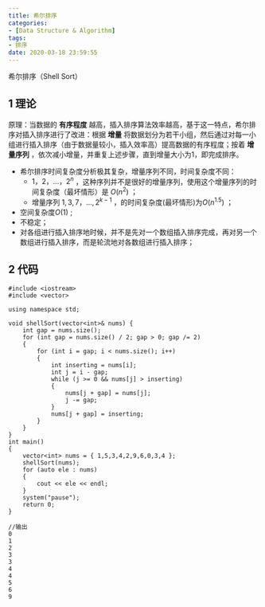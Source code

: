 ```yaml
---
title: 希尔排序
categories:
- [Data Structure & Algorithm]
tags:
- 排序
date: 2020-03-18 23:59:55
---
```


希尔排序（Shell Sort）
<!-- more-->
## 1 理论
原理：当数据的 **有序程度** 越高，插入排序算法效率越高，基于这一特点，希尔排序对插入排序进行了改进：根据 **增量** 将数据划分为若干小组，然后通过对每一小组进行插入排序（由于数据量较小，插入效率高）提高数据的有序程度；按着 **增量序列** ，依次减小增量，并重复上述步骤，直到增量大小为1，即完成排序。

- 希尔排序时间复杂度分析极其复杂，增量序列不同，时间复杂度不同：
	- $1，2，...，2^n$ ，这种序列并不是很好的增量序列，使用这个增量序列的时间复杂度（最坏情形）是 $O(n^2)$ ；
	- 增量序列 $1,3,7，...,2^{k-1}$ ，的时间复杂度(最坏情形)为$O(n^{1.5})$ ；
- 空间复杂度$O(1)$ ;
- 不稳定；
- 对各组进行插入排序地时候，并不是先对一个数组插入排序完成，再对另一个数组进行插入排序，而是轮流地对各数组进行插入排序；
## 2 代码
```
#include <iostream>
#include <vector>

using namespace std;

void shellSort(vector<int>& nums) {
	int gap = nums.size();
	for (int gap = nums.size() / 2; gap > 0; gap /= 2)
	{
		for (int i = gap; i < nums.size(); i++)
		{
			int inserting = nums[i];
			int j = i - gap;
			while (j >= 0 && nums[j] > inserting)
			{
				nums[j + gap] = nums[j];
				j -= gap;
			}
			nums[j + gap] = inserting;
		}
	}
}
int main()
{
	vector<int> nums = { 1,5,3,4,2,9,6,0,3,4 };
	shellSort(nums);
	for (auto ele : nums)
	{
		cout << ele << endl;
	}
	system("pause");
    return 0;
}

//输出
0
1
2
3
3
4
4
5
6
9
```